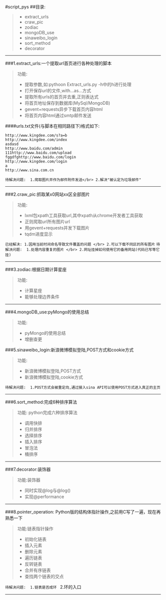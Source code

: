 #script_pys
##目录:
>* extract_urls 
>* craw_pic 
>* zodiac 
>* mongoDB_use 
>* sinaweibo_login 
>* sort_method
>* decorator

---

###1.extract_urls:一个提取url首页进行各种处理的脚本
>功能: 
>* 提取参数,如:pythoon Extract_urls.py -h中的h进行处理                 
>* 打开保存url的文件,with...as...方式 
>* 提取所有urls的首页并去重,正则表达式 
>* 将首页地址保存到数据库(MySql/MongoDB) 
>* gevent+requests异步下载首页内容html 
>* 将首页内容html通过smtp邮件发送 

####urls.txt文件(与脚本在相同路径下)格式如下: 

```
http://www.kingdee.com/s?a=b 
http://www.kingdee.com/index 
asdasd 
http://www.baidu.com/admin 
111http://www.baidu.com/upload 
fggdfghttp://www.baidu.com/login 
http://www.kingdee.com/login 
a 
http://www.sina.com.cn 
```

` 待解决问题: 
1.爬取图片并作为邮件附件发送</br>
2.解决"被认定为垃圾邮件" `

---

###2.craw_pic:抓取某x0网站xx区全部图片
>功能:  
>* lxml包xpath工具获取url,其中xpath从chrome开发者工具获取 
>* 正则爬取url所有图片url 
>* 用gevent+requests并发下载图片 
>* tqdm进度显示 

 `
已经解决:
1.因用当前时间命名导致文件覆盖的问题 </br>
2.可以下载不同区的所有图片 `
`
待解决问题: 
1.处理内容重复的图片 </br>
2.网址挂掉如何使用它的备用网站(代码已写等它挂) `

---
###3.zodiac:根据日期计算星座 
>功能:  
>* 计算星座 
>* 能够处理边界条件 

--- 
 
###4.mongoDB_use:pyMongo的使用总结
>功能:  
>* pyMongo的使用总结 
>* 增删查更 

 
###5.sinaweibo_login:新浪微博模拟登陆,POST方式和cookie方式

>功能:  
>* 新浪微博模拟登陆,POST方式 
>* 新浪微博模拟登陆,cookie方式 

`待解决问题: 
1.POST方式会被重定向,通过接入sina API可以使用POST方式进入真正的主页 `
 
---

###6.sort_method:完成6种排序算法
>功能: python完成六种排序算法   
>* 调用快排 
>* 归并排序 
>* 选择排序 
>* 插入排序 
>* 冒泡法      
>* 桶排序 

---

###7.decorator:装饰器 

>功能:装饰器  
>* 同时实现@log与@log() 
>* 实现@performance 

---

###8.pointer_operation: Python版的结构体指针操作,之前用C写了一遍，现在再熟悉一下

>功能:链表指针操作  
>* 初始化链表
>* 插入元素 
>* 删除元素
>* 遍历链表
>* 反转链表
>* 合并有序链表
>* 查找两个链表的交点

`待解决问题: 
1.链表是否成环 `
2.环的入口
 
---
